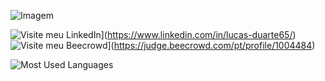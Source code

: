 ![Imagem](https://assets.uninove.br/headers/Programa%C3%A7%C3%A3o-para-web-Highlight.jpg?mtime=20201113122932&focal=none)

![Visite meu LinkedIn](https://camo.githubusercontent.com/8c0692475a5bfc1d9e7361074bdb648e567cae7b5b40ffd32adae31180b0d7b6/68747470733a2f2f696d672e736869656c64732e696f2f62616467652f4c696e6b6564496e2d3030373742353f7374796c653d666f722d7468652d6261646765266c6f676f3d6c696e6b6564696e266c6f676f436f6c6f723d7768697465)](https://www.linkedin.com/in/lucas-duarte65/)
![Visite meu Beecrowd](https://drive.google.com/file/d/1kaiY6rM735ntz6yXvnDW-Gxngql1Eoej/view)](https://judge.beecrowd.com/pt/profile/1004484)

![Most Used Languages](https://github-readme-stats.vercel.app/api/top-langs/?username=lukdv8&layout=compact&theme=tokyonight)

<!--
**lukdv8/lukdv8** is a ✨ _special_ ✨ repository because its `README.md` (this file) appears on your GitHub profile.

Here are some ideas to get you started:

- 🔭 I’m currently working on ...
- 🌱 I’m currently learning ...
- 👯 I’m looking to collaborate on ...
- 🤔 I’m looking for help with ...
- 💬 Ask me about ...
- 📫 How to reach me: ...
- 😄 Pronouns: ...
- ⚡ Fun fact: ...
-->
